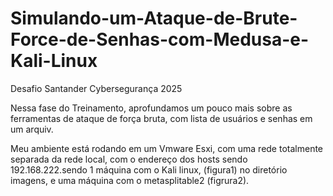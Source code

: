 # Simulando-um-Ataque-de-Brute-Force-de-Senhas-com-Medusa-e-Kali-Linux
Desafio Santander Cybersegurança 2025

Nessa fase do Treinamento, aprofundamos um pouco mais sobre as ferramentas de ataque de força bruta, com lista de usuários e senhas em um arquiv.

Meu ambiente está rodando em um Vmware Esxi, com uma rede totalmente separada da rede local, com o endereço dos hosts sendo 192.168.222.sendo 1 máquina com o Kali linux, (figura1) no diretório imagens, e uma máquina com o metasplitable2 (figrura2).

